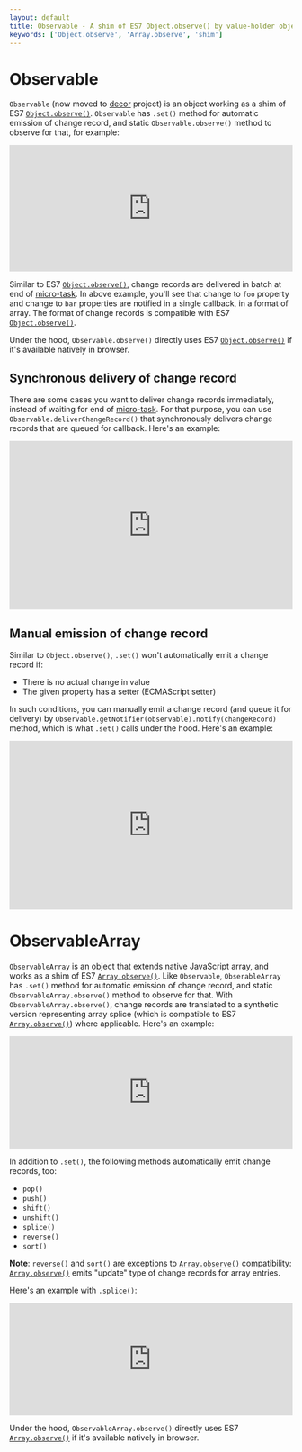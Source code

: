 ```yaml
---
layout: default
title: Observable - A shim of ES7 Object.observe() by value-holder object
keywords: ['Object.observe', 'Array.observe', 'shim']
---
```


# Observable

`Observable` (now moved to [decor](https://github.com/ibm-js/decor) project) is an object working as a shim of ES7 [`Object.observe()`](http://wiki.ecmascript.org/doku.php?id=harmony:observe).
`Observable` has `.set()` method for automatic emission of change record, and static `Observable.observe()` method to observe for that, for example:

<iframe width="100%" height="225" src="http://jsfiddle.net/ibmjs/pngb8/embedded/js,result" allowfullscreen="allowfullscreen" frameborder="0"><a href="http://jsfiddle.net/ibmjs/pngb8/">checkout the sample on JSFiddle</a></iframe>

Similar to ES7 [`Object.observe()`](http://wiki.ecmascript.org/doku.php?id=harmony:observe), change records are delivered in batch at end of [micro-task](http://www.whatwg.org/specs/web-apps/current-work/multipage/webappapis.html#microtask). In above example, you'll see that change to `foo` property and change to `bar` properties are notified in a single callback, in a format of array. The format of change records is compatible with ES7 [`Object.observe()`](http://wiki.ecmascript.org/doku.php?id=harmony:observe).

Under the hood, `Observable.observe()` directly uses ES7 [`Object.observe()`](http://wiki.ecmascript.org/doku.php?id=harmony:observe) if it's available natively in browser.

## Synchronous delivery of change record

There are some cases you want to deliver change records immediately, instead of waiting for end of [micro-task](http://www.whatwg.org/specs/web-apps/current-work/multipage/webappapis.html#microtask). For that purpose, you can use `Observable.deliverChangeRecord()` that synchronously delivers change records that are queued for callback. Here's an example:

<iframe width="100%" height="300" src="http://jsfiddle.net/ibmjs/S83Ey/embedded/js,result" allowfullscreen="allowfullscreen" frameborder="0"><a href="http://jsfiddle.net/ibmjs/S83Ey/">checkout the sample on JSFiddle</a></iframe>

## Manual emission of change record

Similar to `Object.observe()`, `.set()` won't automatically emit a change record if:

* There is no actual change in value
* The given property has a setter (ECMAScript setter)

In such conditions, you can manually emit a change record (and queue it for delivery) by `Observable.getNotifier(observable).notify(changeRecord)` method, which is what `.set()` calls under the hood. Here's an example:

<iframe width="100%" height="300" src="http://jsfiddle.net/ibmjs/5ezRw/embedded/js,result" allowfullscreen="allowfullscreen" frameborder="0"><a href="http://jsfiddle.net/ibmjs/5ezRw/">checkout the sample on JSFiddle</a></iframe>

# ObservableArray

`ObservableArray` is an object that extends native JavaScript array, and works as a shim of ES7 [`Array.observe()`](http://wiki.ecmascript.org/doku.php?id=harmony:observe). Like `Observable`, `ObserableArray` has `.set()` method for automatic emission of change record, and static `ObservableArray.observe()` method to observe for that. With `ObservableArray.observe()`, change records are translated to a synthetic version representing array splice (which is compatible to ES7 [`Array.observe()`](http://wiki.ecmascript.org/doku.php?id=harmony:observe)) where applicable. Here's an example:

<iframe width="100%" height="200" src="http://jsfiddle.net/ibmjs/MtN79/embedded/js,result" allowfullscreen="allowfullscreen" frameborder="0"><a href="http://jsfiddle.net/ibmjs/MtN79/">checkout the sample on JSFiddle</a></iframe>

In addition to `.set()`, the following methods automatically emit change records, too:

* `pop()`
* `push()`
* `shift()`
* `unshift()`
* `splice()`
* `reverse()`
* `sort()`

**Note**: `reverse()` and `sort()` are exceptions to [`Array.observe()`](http://wiki.ecmascript.org/doku.php?id=harmony:observe) compatibility: [`Array.observe()`](http://wiki.ecmascript.org/doku.php?id=harmony:observe) emits "update" type of change records for array entries.

Here's an example with `.splice()`:

<iframe width="100%" height="200" src="http://jsfiddle.net/ibmjs/4dTAf/embedded/js,result" allowfullscreen="allowfullscreen" frameborder="0"><a href="http://jsfiddle.net/ibmjs/4dTAf/">checkout the sample on JSFiddle</a></iframe>

Under the hood, `ObservableArray.observe()` directly uses ES7 [`Array.observe()`](http://wiki.ecmascript.org/doku.php?id=harmony:observe) if it's available natively in browser.
